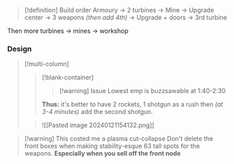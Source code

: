 >[!definition] Build order
>Armoury -> 2 turbines -> Mine -> Upgrade center -> 3 weapons *(then add 4th)* -> Upgrade + doors -> 3rd turbine

Then more turbines -> mines -> workshop

### Design
>[!multi-column]
>>[!blank-container] 
>>>[!warning] Issue
>>>Lowest emp is buzzsawable at 1:40-2:30
>>
>>**Thus:** it's better to have 2 rockets, 1 shotgun as a rush then *(at 3-4 minutes)* add the second shotgun.
>
>>![[Pasted image 20240121154132.png]]
 
>[!warning] This costed me a plasma cut-collapse
>Don't delete the front boxes when making stability-esque 63 tall spots for the weapons. **Especially when you sell off the front node**
>